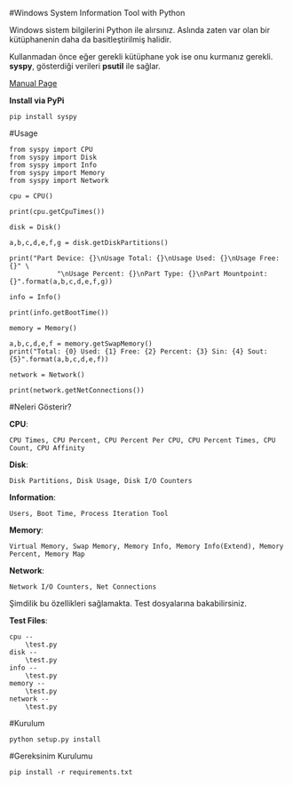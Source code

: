 #Windows System Information Tool with Python

Windows sistem bilgilerini Python ile alırsınız. Aslında zaten var olan bir kütüphanenin daha da basitleştirilmiş halidir.

Kullanmadan önce eğer gerekli kütüphane yok ise onu kurmanız gerekli. **syspy**, gösterdiği verileri **psutil** ile sağlar.

[Manual Page](https://pythonhosted.org/syspy/)

**Install via PyPi**

~~~~{.shell}
pip install syspy
~~~~

#Usage

~~~~{.python}
from syspy import CPU
from syspy import Disk
from syspy import Info
from syspy import Memory
from syspy import Network

cpu = CPU()

print(cpu.getCpuTimes())

disk = Disk()

a,b,c,d,e,f,g = disk.getDiskPartitions()

print("Part Device: {}\nUsage Total: {}\nUsage Used: {}\nUsage Free: {}" \
            "\nUsage Percent: {}\nPart Type: {}\nPart Mountpoint: {}".format(a,b,c,d,e,f,g))

info = Info()

print(info.getBootTime())

memory = Memory()

a,b,c,d,e,f = memory.getSwapMemory()
print("Total: {0} Used: {1} Free: {2} Percent: {3} Sin: {4} Sout: {5}".format(a,b,c,d,e,f))

network = Network()

print(network.getNetConnections())
~~~~

#Neleri Gösterir?

**CPU**:
    
    CPU Times, CPU Percent, CPU Percent Per CPU, CPU Percent Times, CPU Count, CPU Affinity

**Disk**:

    Disk Partitions, Disk Usage, Disk I/O Counters

**Information**:

    Users, Boot Time, Process Iteration Tool

**Memory**:

    Virtual Memory, Swap Memory, Memory Info, Memory Info(Extend), Memory Percent, Memory Map

**Network**:

    Network I/O Counters, Net Connections


Şimdilik bu özellikleri sağlamakta. Test dosyalarına bakabilirsiniz.

**Test Files**:

    cpu --
        \test.py
    disk --
        \test.py
    info --
        \test.py
    memory --
        \test.py
    network --
        \test.py 

#Kurulum
~~~~{.shell}
python setup.py install
~~~~

#Gereksinim Kurulumu

`pip install -r requirements.txt`
